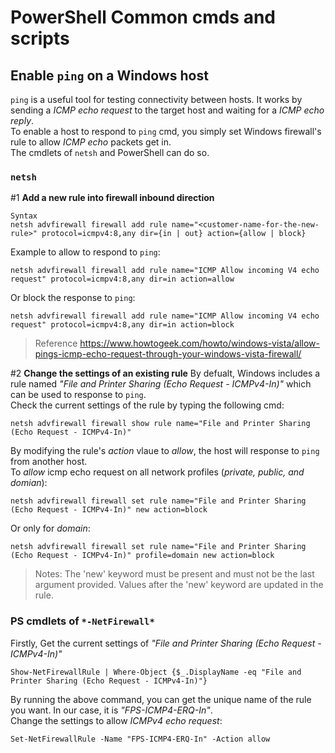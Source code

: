 # PowerShell Common cmds and scripts

## Enable `ping` on a Windows host
`ping` is a useful tool for testing connectivity between hosts. It works by sending a _ICMP echo request_ to the target host and waiting for a _ICMP echo reply_.  
To enable a host to respond to `ping` cmd, you simply set Windows firewall's rule to allow _ICMP echo_ packets get in.  
The cmdlets of `netsh` and PowerShell can do so.
### `netsh`
#1 **Add a new rule into firewall inbound direction**
```
Syntax
netsh advfirewall firewall add rule name="<customer-name-for-the-new-rule>" protocol=icmpv4:8,any dir={in | out} action={allow | block}
```
Example to allow to respond to `ping`:
```
netsh advfirewall firewall add rule name="ICMP Allow incoming V4 echo request" protocol=icmpv4:8,any dir=in action=allow
```
Or block the response to `ping`:
```
netsh advfirewall firewall add rule name="ICMP Allow incoming V4 echo request" protocol=icmpv4:8,any dir=in action=block
```
 > Reference https://www.howtogeek.com/howto/windows-vista/allow-pings-icmp-echo-request-through-your-windows-vista-firewall/

#2 **Change the settings of an existing rule**
By defualt, Windows includes a rule named _"File and Printer Sharing (Echo Request - ICMPv4-In)"_ which can be used to response to `ping`.  
Check the current settings of the rule by typing the following cmd:
```
netsh advfirewall firewall show rule name="File and Printer Sharing (Echo Request - ICMPv4-In)"
```
By modifying the rule's _action_ vlaue to _allow_, the host will response to `ping` from another host.  
To _allow_ icmp echo request on all network profiles (_private, public, and domian_):
```
netsh advfirewall firewall set rule name="File and Printer Sharing (Echo Request - ICMPv4-In)" new action=block
```
Or only for _domain_:
```
netsh advfirewall firewall set rule name="File and Printer Sharing (Echo Request - ICMPv4-In)" profile=domain new action=block
```
 > Notes: The 'new' keyword must be present and must not be the last argument provided. Values after the 'new' keyword are updated in the rule.

### PS cmdlets of `*-NetFirewall*`
Firstly, Get the current settings of _"File and Printer Sharing (Echo Request - ICMPv4-In)"_
```
Show-NetFirewallRule | Where-Object {$_.DisplayName -eq "File and Printer Sharing (Echo Request - ICMPv4-In)"}
```
By running the above command, you can get the unique name of the rule you want. In our case, it is _"FPS-ICMP4-ERQ-In"_.  
Change the settings to allow _ICMPv4 echo request_:
```
Set-NetFirewallRule -Name "FPS-ICMP4-ERQ-In" -Action allow
```

